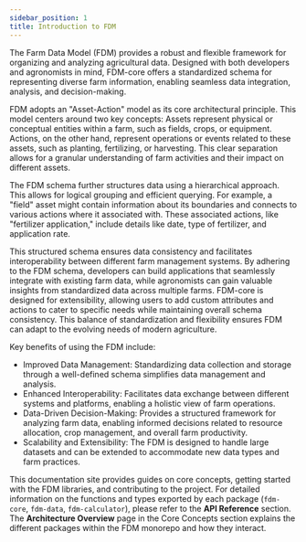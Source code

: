 ```yaml
---
sidebar_position: 1
title: Introduction to FDM
---
```


The Farm Data Model (FDM) provides a robust and flexible framework for organizing and analyzing agricultural data. Designed with both developers and agronomists in mind, FDM-core offers a standardized schema for representing diverse farm information, enabling seamless data integration, analysis, and decision-making.

FDM adopts an "Asset-Action" model as its core architectural principle. This model centers around two key concepts: Assets represent physical or conceptual entities within a farm, such as fields, crops, or equipment. Actions, on the other hand, represent operations or events related to these assets, such as planting, fertilizing, or harvesting. This clear separation allows for a granular understanding of farm activities and their impact on different assets.

The FDM schema further structures data using a hierarchical approach. This allows for logical grouping and efficient querying. For example, a "field" asset might contain information about its boundaries and connects to various actions where it associated with. These associated actions, like "fertilizer application," include details like date, type of fertilizer, and application rate.

This structured schema ensures data consistency and facilitates interoperability between different farm management systems. By adhering to the FDM schema, developers can build applications that seamlessly integrate with existing farm data, while agronomists can gain valuable insights from standardized data across multiple farms. FDM-core is designed for extensibility, allowing users to add custom attributes and actions to cater to specific needs while maintaining overall schema consistency. This balance of standardization and flexibility ensures FDM can adapt to the evolving needs of modern agriculture.

Key benefits of using the FDM include:

* Improved Data Management: Standardizing data collection and storage through a well-defined schema simplifies data management and analysis.
* Enhanced Interoperability: Facilitates data exchange between different systems and platforms, enabling a holistic view of farm operations.
* Data-Driven Decision-Making: Provides a structured framework for analyzing farm data, enabling informed decisions related to resource allocation, crop management, and overall farm productivity.
* Scalability and Extensibility: The FDM is designed to handle large datasets and can be extended to accommodate new data types and farm practices.

This documentation site provides guides on core concepts, getting started with the FDM libraries, and contributing to the project. For detailed information on the functions and types exported by each package (`fdm-core`, `fdm-data`, `fdm-calculator`), please refer to the **API Reference** section. The **Architecture Overview** page in the Core Concepts section explains the different packages within the FDM monorepo and how they interact.
